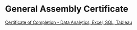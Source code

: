 # General Assembly Certificate

[Certificate of Completion - Data Analytics, Excel, SQL, Tableau](https://github.com/dkrasner-debug/General-Assembly-Certificate/files/10332521/Certificate-of-Completion-daniel.ma.krasner%40gmail.com-1593092019.pdf)
